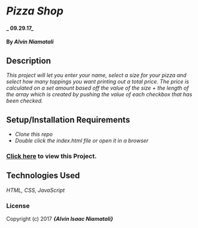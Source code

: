 # _Pizza Shop_

#### _ 09.29.17_

#### By _**Alvin Niamatali**_

## Description

_This project will let you enter your name, select a size for your pizza and select how many toppings you want printing out a total price.  The price is calculated on a set amount based off the value of the size + the length of the array which is created by pushing the value of each checkbox that has been checked._

## Setup/Installation Requirements

* _Clone this repo_
* _Double click the index.html file or open it in a browser_

### [Click here](http://aniamatali.github.io/SoloProject4) to view this Project.

## Technologies Used
_HTML, CSS, JavaScript_

### License
Copyright (c) 2017 **_{Alvin Isaac Niamatali}_**
